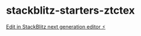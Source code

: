 # stackblitz-starters-ztctex

[Edit in StackBlitz next generation editor ⚡️](https://stackblitz.com/~/github.com/alexanderwiebe/stackblitz-starters-ztctex)